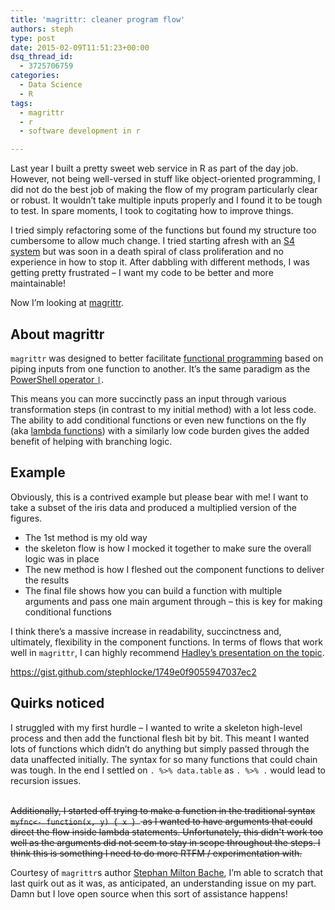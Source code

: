 ```yaml
---
title: 'magrittr: cleaner program flow'
authors: steph
type: post
date: 2015-02-09T11:51:23+00:00
dsq_thread_id:
  - 3725706759
categories:
  - Data Science
  - R
tags:
  - magrittr
  - r
  - software development in r

---
```

Last year I built a pretty sweet web service in R as part of the day job. However, not being well-versed in stuff like object-oriented programming, I did not do the best job of making the flow of my program particularly clear or robust. It wouldn&#8217;t take multiple inputs properly and I found it to be tough to test. In spare moments, I took to cogitating how to improve things.

I tried simply refactoring some of the functions but found my structure too cumbersome to allow much change. I tried starting afresh with an <a href="http://adv-r.had.co.nz/OO-essentials.html" title="Advanced R - OO programming" target="_blank">S4 system</a> but was soon in a death spiral of class proliferation and no experience in how to stop it. After dabbling with different methods, I was getting pretty frustrated &#8211; I want my code to be better and more maintainable!

Now I&#8217;m looking at <a href="http://cran.r-project.org/web/packages/magrittr/vignettes/magrittr.html" title="magrittr vignette on CRAN" target="_blank">magrittr</a>.

## About magrittr

`magrittr` was designed to better facilitate <a href="http://adv-r.had.co.nz/Functional-programming.html" title="R for functional programming" target="_blank">functional programming</a> based on piping inputs from one function to another. It&#8217;s the same paradigm as the <a href="http://powershell.com/cs/blogs/ebookv2/archive/2012/03/12/chapter-5-the-powershell-pipeline.aspx" title="PowerShell Pipe operator explained" target="_blank">PowerShell operator <code>|</code></a>.

This means you can more succinctly pass an input through various transformation steps (in contrast to my initial method) with a lot less code. The ability to add conditional functions or even new functions on the fly (aka <a href="http://en.wikipedia.org/wiki/Anonymous_function" title="Lambda functions on wikipedia" target="_blank">lambda functions</a>) with a similarly low code burden gives the added benefit of helping with branching logic.
  
<!--more-->

## Example

Obviously, this is a contrived example but please bear with me! I want to take a subset of the iris data and produced a multiplied version of the figures.

  * The 1st method is my old way
  * the skeleton flow is how I mocked it together to make sure the overall logic was in place
  * The new method is how I fleshed out the component functions to deliver the results
  * The final file shows how you can build a function with multiple arguments and pass one main argument through &#8211; this is key for making conditional functions

I think there&#8217;s a massive increase in readability, succinctness and, ultimately, flexibility in the component functions. In terms of flows that work well in `magrittr`, I can highly recommend <a href="http://files.meetup.com/1225993/Hadley_Wickham_pipe-dsls.pdf" title="Pure, predictable, pipeable: creating fluent interfaces with R" target="_blank">Hadley&#8217;s presentation on the topic</a>.

https://gist.github.com/stephlocke/1749e0f9055947037ec2

## Quirks noticed

I struggled with my first hurdle &#8211; I wanted to write a skeleton high-level process and then add the functional flesh bit by bit. This meant I wanted lots of functions which didn&#8217;t do anything but simply passed through the data unaffected initially. The syntax for so many functions that could chain was tough. In the end I settled on `. %>% data.table` as `. %>% .` would lead to recursion issues.

<del datetime="2015-02-09T21:26:45+00:00"><br /> Additionally, I started off trying to make a function in the traditional syntax `myfnc<- function(x, y) { x } ` as I wanted to have arguments that could direct the flow inside lambda statements. Unfortunately, this didn't work too well as the arguments did not seem to stay in scope throughout the steps. I think this is something I need to do more RTFM / experimentation with.</del>

Courtesy of `magrittr`s author <a href="https://twitter.com/stefanbache" title="Stephan Milton Bache" target="_blank">Stephan Milton Bache</a>, I&#8217;m able to scratch that last quirk out as it was, as anticipated, an understanding issue on my part. Damn but I love open source when this sort of assistance happens!